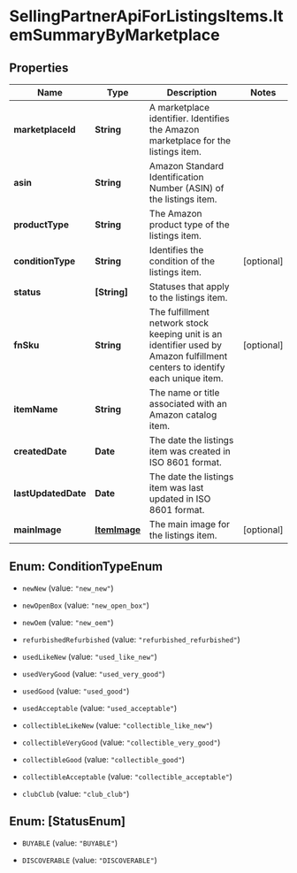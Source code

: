 # SellingPartnerApiForListingsItems.ItemSummaryByMarketplace

## Properties
Name | Type | Description | Notes
------------ | ------------- | ------------- | -------------
**marketplaceId** | **String** | A marketplace identifier. Identifies the Amazon marketplace for the listings item. | 
**asin** | **String** | Amazon Standard Identification Number (ASIN) of the listings item. | 
**productType** | **String** | The Amazon product type of the listings item. | 
**conditionType** | **String** | Identifies the condition of the listings item. | [optional] 
**status** | **[String]** | Statuses that apply to the listings item. | 
**fnSku** | **String** | The fulfillment network stock keeping unit is an identifier used by Amazon fulfillment centers to identify each unique item. | [optional] 
**itemName** | **String** | The name or title associated with an Amazon catalog item. | 
**createdDate** | **Date** | The date the listings item was created in ISO 8601 format. | 
**lastUpdatedDate** | **Date** | The date the listings item was last updated in ISO 8601 format. | 
**mainImage** | [**ItemImage**](ItemImage.md) | The main image for the listings item. | [optional] 


<a name="ConditionTypeEnum"></a>
## Enum: ConditionTypeEnum


* `newNew` (value: `"new_new"`)

* `newOpenBox` (value: `"new_open_box"`)

* `newOem` (value: `"new_oem"`)

* `refurbishedRefurbished` (value: `"refurbished_refurbished"`)

* `usedLikeNew` (value: `"used_like_new"`)

* `usedVeryGood` (value: `"used_very_good"`)

* `usedGood` (value: `"used_good"`)

* `usedAcceptable` (value: `"used_acceptable"`)

* `collectibleLikeNew` (value: `"collectible_like_new"`)

* `collectibleVeryGood` (value: `"collectible_very_good"`)

* `collectibleGood` (value: `"collectible_good"`)

* `collectibleAcceptable` (value: `"collectible_acceptable"`)

* `clubClub` (value: `"club_club"`)




<a name="[StatusEnum]"></a>
## Enum: [StatusEnum]


* `BUYABLE` (value: `"BUYABLE"`)

* `DISCOVERABLE` (value: `"DISCOVERABLE"`)




